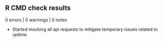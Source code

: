 ## R CMD check results

0 errors | 0 warnings | 0 notes

* Started mocking all api requests to mitigate temporary issues related to uptime.